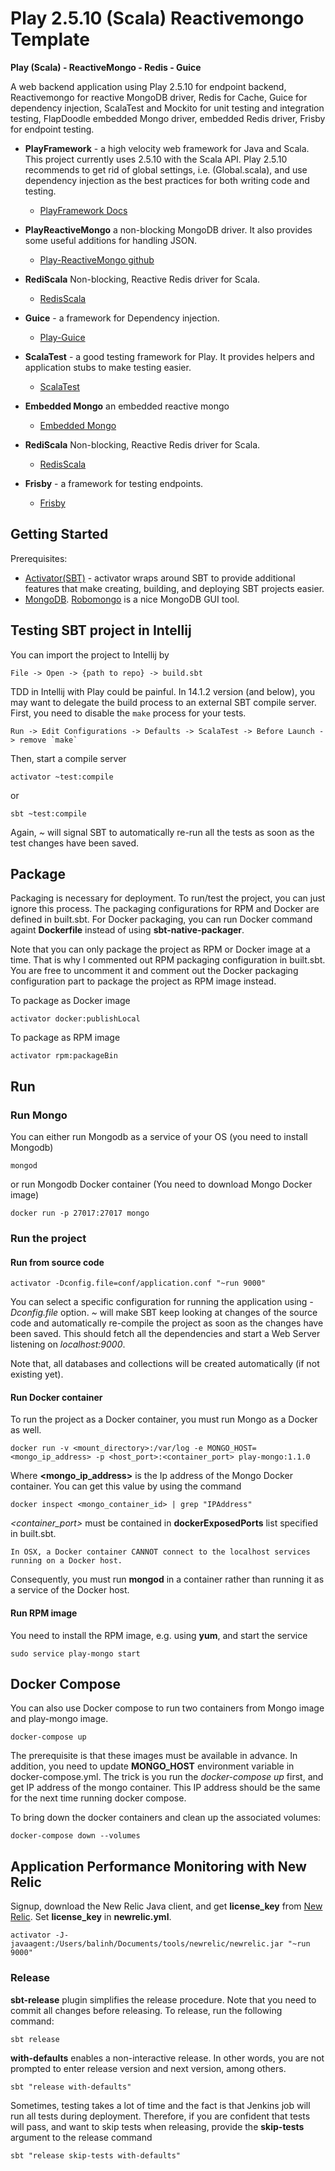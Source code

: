 Play 2.5.10 (Scala) Reactivemongo Template
=========================================

**Play (Scala) - ReactiveMongo - Redis - Guice**

A web backend application using Play 2.5.10 for endpoint backend, Reactivemongo for reactive MongoDB driver, Redis for Cache, Guice
 for dependency injection, ScalaTest and Mockito for unit testing and integration testing, FlapDoodle embedded Mongo driver, embedded Redis driver, Frisby for endpoint testing.


* **PlayFramework** - a high velocity web framework for Java and Scala. This project currently uses 2.5.10 with the
Scala API. Play 2.5.10 recommends to get rid of global settings, i.e. (Global.scala), and use dependency injection as the best practices for both writing code and testing.
  * [PlayFramework Docs](http://www.playframework.com/documentation/)

* **PlayReactiveMongo**  a non-blocking MongoDB driver. It also provides some useful additions for handling JSON.
  * [Play-ReactiveMongo github](https://github.com/ReactiveMongo/Play-ReactiveMongo)
  
* **RediScala**  Non-blocking, Reactive Redis driver for Scala.
  * [RedisScala](https://github.com/etaty/rediscala)
    
* **Guice** - a framework for Dependency injection.
  * [Play-Guice](http://www.typesafe.com/activator/template/play-guice)
  
* **ScalaTest** - a good testing framework for Play. It provides helpers and application stubs to make testing easier.
  * [ScalaTest](http://www.scalatest.org/)

* **Embedded Mongo**  an embedded reactive mongo
  * [Embedded Mongo](https://github.com/flapdoodle-oss/de.flapdoodle.embed.mongo)
    
* **RediScala**  Non-blocking, Reactive Redis driver for Scala.
  * [RedisScala](https://github.com/etaty/rediscala)
  
* **Frisby** - a framework for testing endpoints.
  * [Frisby](http://frisbyjs.com/)

Getting Started
----------

Prerequisites:
*  [Activator(SBT)](https://www.typesafe.com/get-started) - activator wraps around SBT to provide additional features 
that make creating, building, and deploying SBT projects easier. 
*  [MongoDB](https://www.mongodb.org/). [Robomongo](http://robomongo.org/) is a nice MongoDB GUI tool.

## Testing SBT project in Intellij

You can import the project to Intellij by
 
    File -> Open -> {path to repo} -> build.sbt

TDD in Intellij with Play could be painful. In 14.1.2 version (and below), you may want to delegate the build process
 to an external SBT compile server.
First, you need to disable the `make` process for your tests.
       
    Run -> Edit Configurations -> Defaults -> ScalaTest -> Before Launch -> remove `make`

Then, start a compile server
    
    activator ~test:compile
    
or

    sbt ~test:compile

Again, *~* will signal SBT to automatically re-run all the tests as soon as the test changes have been saved.

## Package
Packaging is necessary for deployment. To run/test the project, you can just ignore this process. 
The packaging configurations for RPM and Docker are defined in built.sbt. For Docker packaging, you can run Docker command
againt **Dockerfile** instead of using **sbt-native-packager**.

Note that you can only package the project as RPM or Docker image at a time.
That is why I commented out RPM packaging configuration in built.sbt.
You are free to uncomment it and comment out the Docker packaging configuration part to package the project as RPM image instead.

To package as Docker image

    activator docker:publishLocal
    
To package as RPM image

    activator rpm:packageBin
    
## Run
### Run Mongo
You can either run Mongodb as a service of your OS (you need to install Mongodb)

    mongod
    
or run Mongodb Docker container (You need to download Mongo Docker image)
    
    docker run -p 27017:27017 mongo
    
### Run the project 
#### Run from source code

    activator -Dconfig.file=conf/application.conf "~run 9000" 

You can select a specific configuration for running the application using *-Dconfig.file* option.
*~* will make SBT keep looking at changes of the source code and automatically re-compile the project as soon as
the changes have been saved. This should fetch all the dependencies and start a Web Server listening on *localhost:9000*. 

Note that, all databases and collections will be created automatically (if not existing yet).

#### Run Docker container
To run the project as a Docker container, you must run Mongo as a Docker as well.   
 
    docker run -v <mount_directory>:/var/log -e MONGO_HOST=<mongo_ip_address> -p <host_port>:<container_port> play-mongo:1.1.0
Where **<mongo_ip_address>** is the Ip address of the Mongo Docker container. You can get this value by using the command
    
    docker inspect <mongo_container_id> | grep "IPAddress"

*<container_port>* must be contained in **dockerExposedPorts** list specified in built.sbt.

    In OSX, a Docker container CANNOT connect to the localhost services running on a Docker host.
Consequently, you must run **mongod** in a container rather than running it as a service of the Docker host.
      
#### Run RPM image
You need to install the RPM image, e.g. using **yum**, and start the service
    
    sudo service play-mongo start   
       
## Docker Compose
You can also use Docker compose to run two containers from Mongo image and play-mongo image. 

    docker-compose up
    
The prerequisite is that these images must be available in advance. In addition, you need to update **MONGO_HOST** 
environment variable in docker-compose.yml.
The trick is you run the *docker-compose up* first, and get IP address of the mongo container.
This IP address should be the same for the next time running docker compose.

To bring down the docker containers and clean up the associated volumes:
 
    docker-compose down --volumes     

## Application Performance Monitoring with New Relic
Signup, download the New Relic Java client, and get **license_key** from [New Relic](https://newrelic.com/). Set **license_key** in **newrelic.yml**. 

    activator -J-javaagent:/Users/balinh/Documents/tools/newrelic/newrelic.jar "~run 9000"

### Release
**sbt-release** plugin simplifies the release procedure. Note that you need to commit all changes before releasing.
To release, run the following command: 
```
sbt release
```
**with-defaults** enables a non-interactive release. In other words, you are not prompted to enter release version
and next version, among others.

```
sbt "release with-defaults"
```
 
Sometimes, testing takes a lot of time and the fact is that Jenkins job will run all tests during deployment.
Therefore, if you are confident that tests will pass, and want to skip tests when releasing,
provide the **skip-tests** argument to the release command
```
sbt "release skip-tests with-defaults"
```       